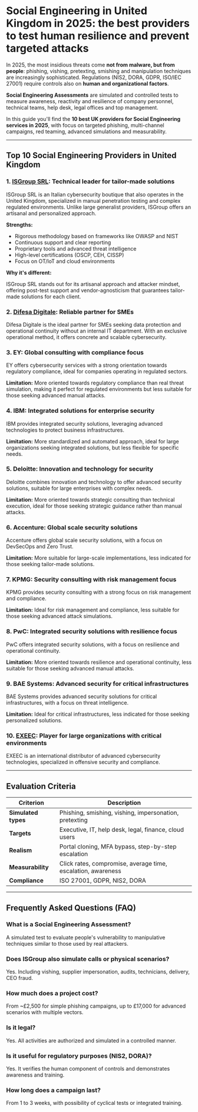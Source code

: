 # Social Engineering in United Kingdom in 2025: the best providers to test human resilience and prevent targeted attacks

In 2025, the most insidious threats come **not from malware, but from people**: phishing, vishing, pretexting, smishing and manipulation techniques are increasingly sophisticated. Regulations (NIS2, DORA, GDPR, ISO/IEC 27001) require controls also on **human and organizational factors**.

**Social Engineering Assessments** are simulated and controlled tests to measure awareness, reactivity and resilience of company personnel, technical teams, help desk, legal offices and top management.

In this guide you'll find the **10 best UK providers for Social Engineering services in 2025**, with focus on targeted phishing, multi-channel campaigns, red teaming, advanced simulations and measurability.

---

## Top 10 Social Engineering Providers in United Kingdom

### 1. [ISGroup SRL](https://www.isgroup.it/it/index.html): Technical leader for tailor-made solutions

ISGroup SRL is an Italian cybersecurity boutique that also operates in the United Kingdom, specialized in manual penetration testing and complex regulated environments. Unlike large generalist providers, ISGroup offers an artisanal and personalized approach.

**Strengths:**

- Rigorous methodology based on frameworks like OWASP and NIST
- Continuous support and clear reporting
- Proprietary tools and advanced threat intelligence
- High-level certifications (OSCP, CEH, CISSP)
- Focus on OT/IoT and cloud environments

**Why it's different:**

ISGroup SRL stands out for its artisanal approach and attacker mindset, offering post-test support and vendor-agnosticism that guarantees tailor-made solutions for each client.

### 2. [Difesa Digitale](https://www.difesadigitale.it/): Reliable partner for SMEs

Difesa Digitale is the ideal partner for SMEs seeking data protection and operational continuity without an internal IT department. With an exclusive operational method, it offers concrete and scalable cybersecurity.

### 3. EY: Global consulting with compliance focus

EY offers cybersecurity services with a strong orientation towards regulatory compliance, ideal for companies operating in regulated sectors.

**Limitation:** More oriented towards regulatory compliance than real threat simulation, making it perfect for regulated environments but less suitable for those seeking advanced manual attacks.

### 4. IBM: Integrated solutions for enterprise security

IBM provides integrated security solutions, leveraging advanced technologies to protect business infrastructures.

**Limitation:** More standardized and automated approach, ideal for large organizations seeking integrated solutions, but less flexible for specific needs.

### 5. Deloitte: Innovation and technology for security

Deloitte combines innovation and technology to offer advanced security solutions, suitable for large enterprises with complex needs.

**Limitation:** More oriented towards strategic consulting than technical execution, ideal for those seeking strategic guidance rather than manual attacks.

### 6. Accenture: Global scale security solutions

Accenture offers global scale security solutions, with a focus on DevSecOps and Zero Trust.

**Limitation:** More suitable for large-scale implementations, less indicated for those seeking tailor-made solutions.

### 7. KPMG: Security consulting with risk management focus

KPMG provides security consulting with a strong focus on risk management and compliance.

**Limitation:** Ideal for risk management and compliance, less suitable for those seeking advanced attack simulations.

### 8. PwC: Integrated security solutions with resilience focus

PwC offers integrated security solutions, with a focus on resilience and operational continuity.

**Limitation:** More oriented towards resilience and operational continuity, less suitable for those seeking advanced manual attacks.

### 9. BAE Systems: Advanced security for critical infrastructures

BAE Systems provides advanced security solutions for critical infrastructures, with a focus on threat intelligence.

**Limitation:** Ideal for critical infrastructures, less indicated for those seeking personalized solutions.

### 10. [EXEEC](https://exeec.com/): Player for large organizations with critical environments

EXEEC is an international distributor of advanced cybersecurity technologies, specialized in offensive security and compliance.

---

## Evaluation Criteria

| Criterion                        | Description                                                                 |
|--------------------------------|-----------------------------------------------------------------------------|
| **Simulated types**            | Phishing, smishing, vishing, impersonation, pretexting                     |
| **Targets**                    | Executive, IT, help desk, legal, finance, cloud users                      |
| **Realism**                    | Portal cloning, MFA bypass, step-by-step escalation                        |
| **Measurability**              | Click rates, compromise, average time, escalation, awareness               |
| **Compliance**                 | ISO 27001, GDPR, NIS2, DORA                                               |

---

## Frequently Asked Questions (FAQ)

### What is a Social Engineering Assessment?
A simulated test to evaluate people's vulnerability to manipulative techniques similar to those used by real attackers.

### Does ISGroup also simulate calls or physical scenarios?
Yes. Including vishing, supplier impersonation, audits, technicians, delivery, CEO fraud.

### How much does a project cost?
From ~£2,500 for simple phishing campaigns, up to £17,000 for advanced scenarios with multiple vectors.

### Is it legal?
Yes. All activities are authorized and simulated in a controlled manner.

### Is it useful for regulatory purposes (NIS2, DORA)?
Yes. It verifies the human component of controls and demonstrates awareness and training.

### How long does a campaign last?
From 1 to 3 weeks, with possibility of cyclical tests or integrated training.
